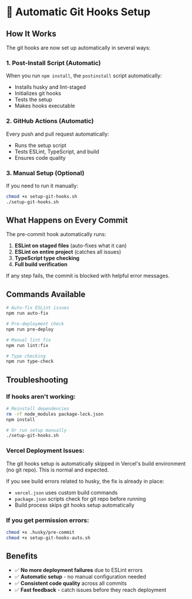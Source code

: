 # 🤖 Automatic Git Hooks Setup

## How It Works

The git hooks are now set up automatically in several ways:

### 1. **Post-Install Script** (Automatic)
When you run `npm install`, the `postinstall` script automatically:
- Installs husky and lint-staged
- Initializes git hooks
- Tests the setup
- Makes hooks executable

### 2. **GitHub Actions** (Automatic)
Every push and pull request automatically:
- Runs the setup script
- Tests ESLint, TypeScript, and build
- Ensures code quality

### 3. **Manual Setup** (Optional)
If you need to run it manually:
```bash
chmod +x setup-git-hooks.sh
./setup-git-hooks.sh
```

## What Happens on Every Commit

The pre-commit hook automatically runs:

1. **ESLint on staged files** (auto-fixes what it can)
2. **ESLint on entire project** (catches all issues)
3. **TypeScript type checking**
4. **Full build verification**

If any step fails, the commit is blocked with helpful error messages.

## Commands Available

```bash
# Auto-fix ESLint issues
npm run auto-fix

# Pre-deployment check
npm run pre-deploy

# Manual lint fix
npm run lint:fix

# Type checking
npm run type-check
```

## Troubleshooting

### If hooks aren't working:
```bash
# Reinstall dependencies
rm -rf node_modules package-lock.json
npm install

# Or run setup manually
./setup-git-hooks.sh
```

### Vercel Deployment Issues:
The git hooks setup is automatically skipped in Vercel's build environment (no git repo). This is normal and expected.

If you see build errors related to husky, the fix is already in place:
- `vercel.json` uses custom build commands
- `package.json` scripts check for git repo before running
- Build process skips git hooks setup automatically

### If you get permission errors:
```bash
chmod +x .husky/pre-commit
chmod +x setup-git-hooks-auto.sh
```

## Benefits

- ✅ **No more deployment failures** due to ESLint errors
- ✅ **Automatic setup** - no manual configuration needed
- ✅ **Consistent code quality** across all commits
- ✅ **Fast feedback** - catch issues before they reach deployment 